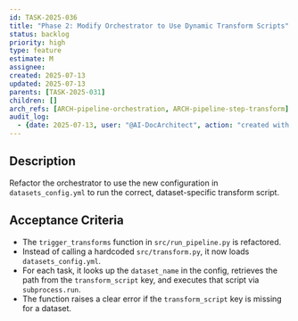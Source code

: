 ```yaml
---
id: TASK-2025-036
title: "Phase 2: Modify Orchestrator to Use Dynamic Transform Scripts"
status: backlog
priority: high
type: feature
estimate: M
assignee: 
created: 2025-07-13
updated: 2025-07-13
parents: [TASK-2025-031]
children: []
arch_refs: [ARCH-pipeline-orchestration, ARCH-pipeline-step-transform]
audit_log:
  - {date: 2025-07-13, user: "@AI-DocArchitect", action: "created with status backlog"}
---
```

## Description
Refactor the orchestrator to use the new configuration in `datasets_config.yml` to run the correct, dataset-specific transform script.

## Acceptance Criteria
- The `trigger_transforms` function in `src/run_pipeline.py` is refactored.
- Instead of calling a hardcoded `src/transform.py`, it now loads `datasets_config.yml`.
- For each task, it looks up the `dataset_name` in the config, retrieves the path from the `transform_script` key, and executes that script via `subprocess.run`.
- The function raises a clear error if the `transform_script` key is missing for a dataset. 